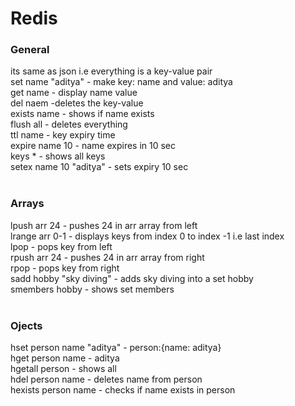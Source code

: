 <h1>Redis</h1>

<h4>
<h3>General</h3>
its same as json i.e everything is a key-value pair</br>
set name "aditya" - make key: name and value: aditya</br>
get name - display name value</br>
del naem -deletes the key-value</br>
exists name - shows if name exists</br>
flush all - deletes everything</br>
ttl name - key expiry time</br>
expire name 10 - name expires in 10 sec</br>
keys * - shows all keys</br>
setex name 10 "aditya" - sets expiry 10 sec</br></h4>
</br>
<h4>
<h3>Arrays</h3>
lpush arr 24 - pushes 24 in arr array from left  </br>
lrange arr 0-1 - displays keys from index 0 to index -1 i.e last index</br>
lpop - pops key from left </br>
rpush  arr 24 - pushes 24 in arr array from right  </br>
rpop  - pops key from right </br>
sadd hobby "sky diving" - adds sky diving into a set hobby</br>
smembers hobby - shows set members</br>
</h4></br>
<h4>
  <h3>Ojects</h3>
  hset person name "aditya" - person:{name: aditya}</br>
  hget person name - aditya</br>
  hgetall person - shows all </br>
  hdel person name - deletes name from person</br>
  hexists person name - checks if name exists in person</br>
  
  
</h4>
